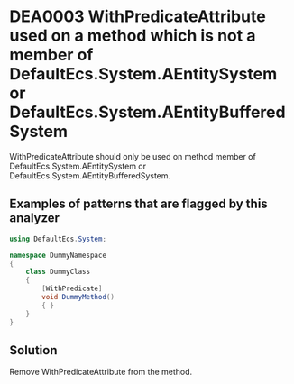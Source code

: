 # DEA0003 WithPredicateAttribute used on a method which is not a member of DefaultEcs.System.AEntitySystem or DefaultEcs.System.AEntityBufferedSystem

WithPredicateAttribute should only be used on method member of DefaultEcs.System.AEntitySystem or DefaultEcs.System.AEntityBufferedSystem.

## Examples of patterns that are flagged by this analyzer

```csharp
using DefaultEcs.System;

namespace DummyNamespace
{
    class DummyClass
    {
        [WithPredicate]
        void DummyMethod()
        { }
    }
}
```

## Solution

Remove WithPredicateAttribute from the method.